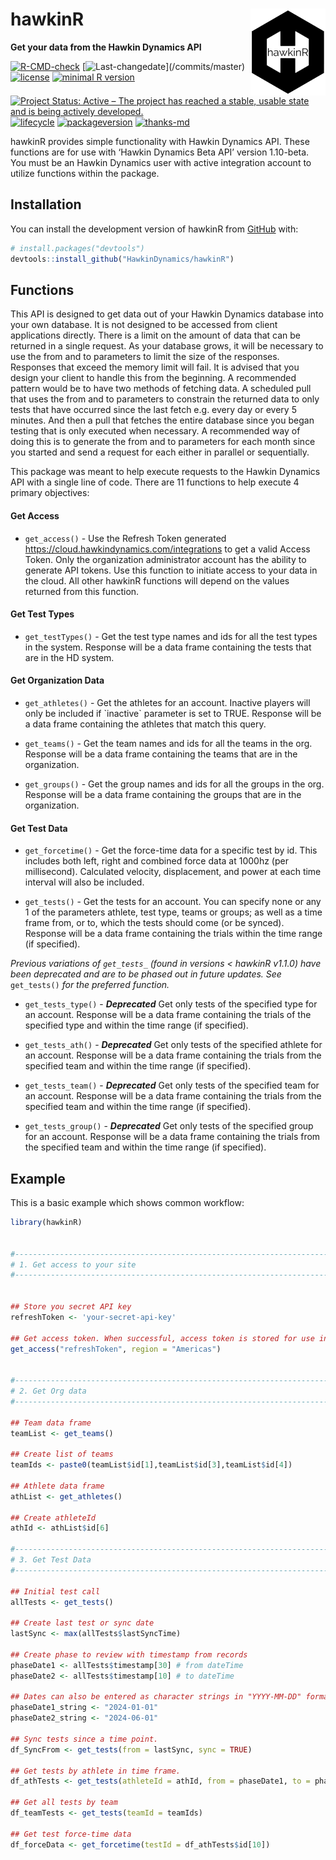 
<!-- README.md is generated from README.Rmd. Please edit that file -->

# hawkinR <img src="man/figures/hdlogo.png" align="right" width="120"/>

**Get your data from the Hawkin Dynamics API**

<!-- badges: start -->

[![R-CMD-check](https://github.com/HawkinDynamics/hawkinR/actions/workflows/R-CMD-check.yaml/badge.svg)](https://github.com/HawkinDynamics/hawkinR/actions/workflows/R-CMD-check.yaml)
[![Last-changedate](https://img.shields.io/badge/last%20change-%60r%20gsub('-',%20'--',%20Sys.Date())%60-yellowgreen.svg)](/commits/master)
[![license](https://img.shields.io/badge/license-MIT%20+%20file%20LICENSE-lightgrey.svg)](https://choosealicense.com/)
[![minimal R
version](https://img.shields.io/badge/R%3E%3D-3.5.0-6666ff.svg)](https://cran.r-project.org/)
[![Project Status: Active – The project has reached a stable, usable
state and is being actively
developed.](https://www.repostatus.org/badges/latest/active.svg)](https://www.repostatus.org/#active)
[![lifecycle](https://img.shields.io/badge/lifecycle-stable-brightgreen.svg)](https://www.tidyverse.org/lifecycle/#stable)
[![packageversion](https://img.shields.io/badge/Package%20version-1.1.4-orange.svg?style=flat-square)](commits/master)
[![thanks-md](https://img.shields.io/badge/THANKS-md-ff69b4.svg)](THANKS.md)

<!-- badges: end -->

hawkinR provides simple functionality with Hawkin Dynamics API. These
functions are for use with ‘Hawkin Dynamics Beta API’ version 1.10-beta.
You must be an Hawkin Dynamics user with active integration account to
utilize functions within the package.

## Installation

You can install the development version of hawkinR from
[GitHub](https://github.com/) with:

``` r
# install.packages("devtools")
devtools::install_github("HawkinDynamics/hawkinR")
```

## Functions

This API is designed to get data out of your Hawkin Dynamics database
into your own database. It is not designed to be accessed from client
applications directly. There is a limit on the amount of data that can
be returned in a single request. As your database grows, it will be
necessary to use the from and to parameters to limit the size of the
responses. Responses that exceed the memory limit will fail. It is
advised that you design your client to handle this from the beginning. A
recommended pattern would be to have two methods of fetching data. A
scheduled pull that uses the from and to parameters to constrain the
returned data to only tests that have occurred since the last fetch
e.g. every day or every 5 minutes. And then a pull that fetches the
entire database since you began testing that is only executed when
necessary. A recommended way of doing this is to generate the from and
to parameters for each month since you started and send a request for
each either in parallel or sequentially.

This package was meant to help execute requests to the Hawkin Dynamics
API with a single line of code. There are 11 functions to help execute 4
primary objectives:

#### Get Access

- `get_access()` - Use the Refresh Token generated
  <https://cloud.hawkindynamics.com/integrations> to get a valid Access
  Token. Only the organization administrator account has the ability to
  generate API tokens. Use this function to initiate access to your data
  in the cloud. All other hawkinR functions will depend on the values
  returned from this function.

#### Get Test Types

- `get_testTypes()` - Get the test type names and ids for all the test
  types in the system. Response will be a data frame containing the
  tests that are in the HD system.

#### Get Organization Data

- `get_athletes()` - Get the athletes for an account. Inactive players
  will only be included if \`inactive\` parameter is set to TRUE.
  Response will be a data frame containing the athletes that match this
  query.

- `get_teams()` - Get the team names and ids for all the teams in the
  org. Response will be a data frame containing the teams that are in
  the organization.

- `get_groups()` - Get the group names and ids for all the groups in the
  org. Response will be a data frame containing the groups that are in
  the organization.

#### Get Test Data

- `get_forcetime()` - Get the force-time data for a specific test by id.
  This includes both left, right and combined force data at 1000hz (per
  millisecond). Calculated velocity, displacement, and power at each
  time interval will also be included.

- `get_tests()` - Get the tests for an account. You can specify none or
  any 1 of the parameters athlete, test type, teams or groups; as well
  as a time frame from, or to, which the tests should come (or be
  synced). Response will be a data frame containing the trials within
  the time range (if specified).

*Previous variations of `get_tests_` (found in versions \< hawkinR
v1.1.0) have been deprecated and are to be phased out in future updates.
See* `get_tests()` *for the preferred function.*

- `get_tests_type()` - ***Deprecated*** Get only tests of the specified
  type for an account. Response will be a data frame containing the
  trials of the specified type and within the time range (if specified).

- `get_tests_ath()` - ***Deprecated*** Get only tests of the specified
  athlete for an account. Response will be a data frame containing the
  trials from the specified team and within the time range (if
  specified).

- `get_tests_team()` - ***Deprecated*** Get only tests of the specified
  team for an account. Response will be a data frame containing the
  trials from the specified team and within the time range (if
  specified).

- `get_tests_group()` - ***Deprecated*** Get only tests of the specified
  group for an account. Response will be a data frame containing the
  trials from the specified team and within the time range (if
  specified).

## Example

This is a basic example which shows common workflow:

``` r
library(hawkinR) 


#------------------------------------------------------------------------------------#
# 1. Get access to your site
#------------------------------------------------------------------------------------#


## Store you secret API key
refreshToken <- 'your-secret-api-key'

## Get access token. When successful, access token is stored for use in the session.
get_access("refreshToken", region = "Americas")


#------------------------------------------------------------------------------------#
# 2. Get Org data
#------------------------------------------------------------------------------------#

## Team data frame
teamList <- get_teams()

## Create list of teams
teamIds <- paste0(teamList$id[1],teamList$id[3],teamList$id[4])

## Athlete data frame
athList <- get_athletes()

## Create athleteId
athId <- athList$id[6]

#------------------------------------------------------------------------------------#
# 3. Get Test Data
#------------------------------------------------------------------------------------#

## Initial test call
allTests <- get_tests()

## Create last test or sync date
lastSync <- max(allTests$lastSyncTime)

## Create phase to review with timestamp from records
phaseDate1 <- allTests$timestamp[30] # from dateTime
phaseDate2 <- allTests$timestamp[10] # to dateTime

## Dates can also be entered as character strings in "YYYY-MM-DD" format
phaseDate1_string <- "2024-01-01"
phaseDate2_string <- "2024-06-01"

## Sync tests since a time point.
df_SyncFrom <- get_tests(from = lastSync, sync = TRUE)

## Get tests by athlete in time frame.
df_athTests <- get_tests(athleteId = athId, from = phaseDate1, to = phaseDate2)

## Get all tests by team
df_teamTests <- get_tests(teamId = teamIds)

## Get test force-time data
df_forceData <- get_forcetime(testId = df_athTests$id[10])
```
